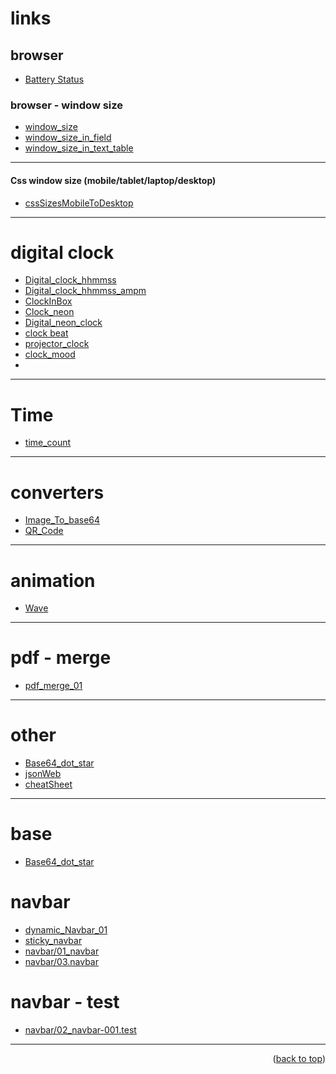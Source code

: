 <a name="topage"></a>

# links 

## browser
* [Battery Status](https://koskasmail.github.io/web/web/pages/browser/battery_status/battery.html)

### browser - window size
* [window_size](https://koskasmail.github.io/web/web/pages/browser/window_size/window_size/)
* [window_size_in_field](https://koskasmail.github.io/web/web/pages/browser/window_size/window_size_in_field/)
* [window_size_in_text_table](https://koskasmail.github.io/web/web/pages/browser/window_size/window_size_in_text_table/)

-----

#### Css window size (mobile/tablet/laptop/desktop)
* [cssSizesMobileToDesktop](https://koskasmail.github.io/web/web/pages/browser/cssSizesMobileToDesktop/)

-----

# digital clock
* [Digital_clock_hhmmss](https://koskasmail.github.io/web/web/pages/digital_clock/hhmmss/)
* [Digital_clock_hhmmss_ampm](https://koskasmail.github.io/web/web/pages/digital_clock/hhmmss_ampm/)
* [ClockInBox](https://koskasmail.github.io/web/web/pages/digital_clock/clock_in_box/clockInBox.html)
* [Clock_neon](https://koskasmail.github.io/web/web/pages/digital_clock/clock_neon/)
* [Digital_neon_clock](https://koskasmail.github.io/web/web/pages/digital_clock/digital_neon_clock/)
* [clock beat](https://koskasmail.github.io/web/web/pages/digital_clock/clock_beat/)
* [projector_clock](https://koskasmail.github.io/web/web/pages/digital_clock/projector_clock/)
* [clock_mood](https://koskasmail.github.io/web/web/pages/digital_clock/clock_mood/)
* 

-----


# Time
* [time_count](https://koskasmail.github.io/web/web/pages/time_count/)

-----

# converters
* [Image_To_base64](https://koskasmail.github.io/web/web/pages/base64/ImageTobase64/)
* [QR_Code](https://koskasmail.github.io/web/web/pages/converters/qr_code/)

-----

# animation
* [Wave](https://koskasmail.github.io/web/web/pages/animation/wave/)

-----

# pdf - merge
* [pdf_merge_01](https://koskasmail.github.io/web/web/pages/pdf/merge/01/)

-----

# other
* [Base64_dot_star](https://koskasmail.github.io/web/web/pages/base64/base64_samples/base64_dot_star.html)
* [jsonWeb](https://koskasmail.github.io/web/web/pages/jsonWeb/)
* [cheatSheet](https://koskasmail.github.io/web/web/pages/cheatSheet/)

-----

# base
* [Base64_dot_star](https://koskasmail.github.io/web/web/pages/)

# navbar
* [dynamic_Navbar_01](https://koskasmail.github.io/web/web/pages/dynamic_Navbar/01/)
* [sticky_navbar](https://koskasmail.github.io/web/web/pages/navbar/sticky_navbar)
* [navbar/01_navbar](https://koskasmail.github.io/web/web/pages/navbar/01_navbar)
* [navbar/03.navbar](https://koskasmail.github.io/web/web/pages/navbar/03.navbar)

# navbar - test
* [navbar/02_navbar-001.test](https://koskasmail.github.io/web/web/pages/navbar/02_navbar/001.test.html)

-----

<p align="right">(<a href="#topage">back to top</a>)</p>
<br/>
<br/>
